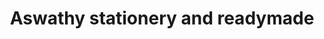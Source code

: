 ---
title: "Aswathy stationery and readymade"
url: /kollam/aswathy-stationery-and-readymade/
shop: Schreibwaren
---